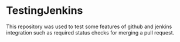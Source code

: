 # TestingJenkins
This repository was used to test some features of github and jenkins integration such as 
required status checks for merging a pull request.
